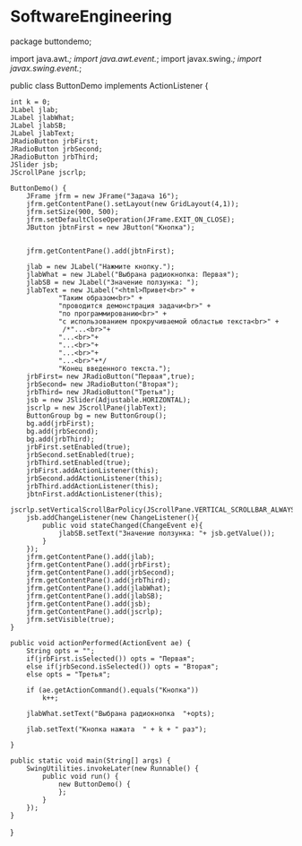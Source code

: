 # SoftwareEngineering
package buttondemo;

import java.awt.*;
import java.awt.event.*;
import javax.swing.*;
import javax.swing.event.*;


public class ButtonDemo implements ActionListener {

    int k = 0;
    JLabel jlab;
    JLabel jlabWhat;
    JLabel jlabSB;
    JLabel jlabText;
    JRadioButton jrbFirst;
    JRadioButton jrbSecond;
    JRadioButton jrbThird;
    JSlider jsb;
    JScrollPane jscrlp;

    ButtonDemo() {
        JFrame jfrm = new JFrame("Задача 16");
        jfrm.getContentPane().setLayout(new GridLayout(4,1));
        jfrm.setSize(900, 500);
        jfrm.setDefaultCloseOperation(JFrame.EXIT_ON_CLOSE);
        JButton jbtnFirst = new JButton("Кнопка");


        jfrm.getContentPane().add(jbtnFirst);

        jlab = new JLabel("Нажмите кнопку.");
        jlabWhat = new JLabel("Выбрана радиокнопка: Первая");
        jlabSB = new JLabel("Значение ползунка: ");
        jlabText = new JLabel("<html>Привет<br>" +
                "Таким образом<br>" +
                "проводится демонстрация задачи<br>" +
                "по программированию<br>" +
                "с использованием прокручиваемой областью текста<br>" +
                 /*"...<br>"+
                "...<br>"+
                "...<br>"+
                "...<br>"+
                "...<br>"+*/
                "Конец введенного текста.");
        jrbFirst= new JRadioButton("Первая",true);
        jrbSecond= new JRadioButton("Вторая");
        jrbThird= new JRadioButton("Третья");
        jsb = new JSlider(Adjustable.HORIZONTAL);
        jscrlp = new JScrollPane(jlabText);
        ButtonGroup bg = new ButtonGroup();
        bg.add(jrbFirst);
        bg.add(jrbSecond);
        bg.add(jrbThird);
        jrbFirst.setEnabled(true);
        jrbSecond.setEnabled(true);
        jrbThird.setEnabled(true);
        jrbFirst.addActionListener(this);
        jrbSecond.addActionListener(this);
        jrbThird.addActionListener(this);
        jbtnFirst.addActionListener(this);
        jscrlp.setVerticalScrollBarPolicy(JScrollPane.VERTICAL_SCROLLBAR_ALWAYS);
        jsb.addChangeListener(new ChangeListener(){
            public void stateChanged(ChangeEvent e){
                jlabSB.setText("Значение ползунка: "+ jsb.getValue());
            }
        });
        jfrm.getContentPane().add(jlab);
        jfrm.getContentPane().add(jrbFirst);
        jfrm.getContentPane().add(jrbSecond);
        jfrm.getContentPane().add(jrbThird);
        jfrm.getContentPane().add(jlabWhat);
        jfrm.getContentPane().add(jlabSB);
        jfrm.getContentPane().add(jsb);
        jfrm.getContentPane().add(jscrlp);
        jfrm.setVisible(true);
    }

    public void actionPerformed(ActionEvent ae) {
        String opts = "";
        if(jrbFirst.isSelected()) opts = "Первая";
        else if(jrbSecond.isSelected()) opts = "Вторая";
        else opts = "Третья";

        if (ae.getActionCommand().equals("Кнопка"))
            k++;

        jlabWhat.setText("Выбрана радиокнопка  "+opts);

        jlab.setText("Кнопка нажата  " + k + " раз");

    }

    public static void main(String[] args) {
        SwingUtilities.invokeLater(new Runnable() {
            public void run() {
                new ButtonDemo() {
                };
            }
        });
    }

}
